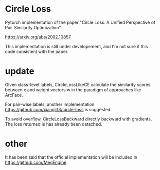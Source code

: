 # Circle Loss

Pytorch implementation of the paper "Circle Loss: A Unified Perspective of Pair Similarity Optimization"

https://arxiv.org/abs/2002.10857



This implementation is still under developement, and I'm not sure if this code consistent with the paper.



# update

Given class-level labels, CircleLossLikeCE calculate the similarity scores between x and weight vectors w in the paradigm of approaches like ArcFace. 

For pair-wise labels, another implementation https://github.com/xiangli13/circle-loss is suggested.

To avoid overflow, CircleLossBackward directly backward with gradients. The loss returned is has already been detached.



# other

It has been said that the official implementation will be included in https://github.com/MegEngine.



